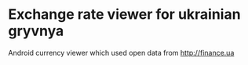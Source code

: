 # Exchange rate viewer for ukrainian gryvnya
Android currency viewer which used open data from http://finance.ua
